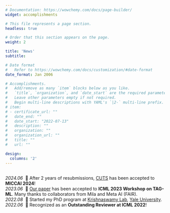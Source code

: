 ```yaml
---
# Documentation: https://wowchemy.com/docs/page-builder/
widget: accomplishments

# This file represents a page section.
headless: true

# Order that this section appears on the page.
weight: 2

title: 'News'
subtitle:

# Date format
#   Refer to https://wowchemy.com/docs/customization/#date-format
date_format: Jan 2006

# Accomplishments.
#   Add/remove as many `item` blocks below as you like.
#   `title`, `organization`, and `date_start` are the required parameters.
#   Leave other parameters empty if not required.
#   Begin multi-line descriptions with YAML's `|2-` multi-line prefix.
# item:
# - certificate_url: ""
#   date_end: ""
#   date_start: "2022-07-13"
#   description: ""
#   organization: ""
#   organization_url: ""
#   title: ""
#   url: ""

design:
  columns: '2'
---
```

<br> *2024.06* &nbsp;🎉 After 2 years of resubmissions, <a href="https://www.chenliu1996.com/publication/pub_2024_num1_cuts/">CUTS</a> has been accepted to **MICCAI 2024**!
<br> *2023.06* &nbsp;🎉 <a href="https://www.chenliu1996.com/publication/pub_2023_num1_dse/">Our paper</a> has been accepted to **ICML 2023 Workshop on TAG-ML**. Many thanks to collaborators from Mila and Meta AI (FAIR).
<br> *2022.08* &nbsp;🎉 Started my PhD program at <a href="https://www.krishnaswamylab.org/">Krishnaswamy Lab</a>, <a href="https://cpsc.yale.edu/people/PhD-students">Yale University</a>.
<br> *2022.06* &nbsp;🎉 Recognized as an **Outstanding Reviewer at ICML 2022**!
